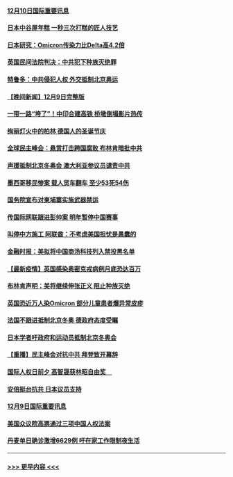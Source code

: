 #### [12月10日国际重要讯息](../pages/prog202/a103290078.md?t=12101850) 
#### [日本中谷屋年糕 一秒三次打糕的匠人技艺](../pages/prog202/a103290018.md?t=12101850) 
#### [日本研究：Omicron传染力比Delta高4.2倍](../pages/prog202/a103289993.md?t=12101850) 
#### [英国民间法院判决：中共犯下种族灭绝罪](../pages/prog202/a103289977.md?t=12101850) 
#### [特鲁多：中共侵犯人权 外交抵制北京奥运](../pages/prog202/a103289935.md?t=12101850) 
#### [【晚间新闻】12月9日完整版](../pages/prog202/a103289818.md?t=12101850) 
#### [一带一路“垮了”！中印合建高铁 桥墩倒塌影片热传](../pages/prog202/a103289515.md?t=12101850) 
#### [绚丽灯火中的柏林 德国人的圣诞节庆](../pages/prog202/a103289624.md?t=12101850) 
#### [全球民主峰会：悬赏打击跨国腐败 布林肯暗批中共](../pages/prog202/a103289739.md?t=12101850) 
#### [声援抵制北京冬奥会 澳大利亚参议员谴责中共](../pages/prog202/a103289610.md?t=12101850) 
#### [墨西哥移民惨案 载人货车翻车 至少53死54伤](../pages/prog202/a103289664.md?t=12101850) 
#### [国务院宣布对柬埔寨实施武器禁运](../pages/prog202/a103289255.md?t=12101850) 
#### [传国际网联跟进彭帅案 明年暂停中国赛事](../pages/prog202/a103289541.md?t=12101850) 
#### [叫停中方施工 阿联酋：不考虑美国担忧是愚蠢的](../pages/prog202/a103289293.md?t=12101850) 
#### [金融时报：美拟将中国商汤科技列入禁投黑名单](../pages/prog202/a103289461.md?t=12101850) 
#### [【最新疫情】英国感染奥密克戎病例月底恐达百万](../pages/prog202/a103289352.md?t=12101850) 
#### [布林肯声明：美将继续伸张正义 阻止种族灭绝](../pages/prog202/a103289239.md?t=12101850) 
#### [英国恐近万人染Omicron 部分儿童患者爆异常皮疹](../pages/prog202/a103289275.md?t=12101850) 
#### [法国不跟进抵制北京冬奥 德政府态度受瞩](../pages/prog202/a103289259.md?t=12101850) 
#### [日本学者吁政府和运动员抵制北京冬奥会](../pages/prog202/a103288178.md?t=12101850) 
#### [【重播】民主峰会对抗中共 拜登致开幕辞](../pages/prog202/a103289011.md?t=12101850) 
#### [国际人权日前夕 高智晟获林昭自由奖　](../pages/prog202/a103289135.md?t=12101850) 
#### [安倍挺台抗共 日本议员支持](../pages/prog202/a103289094.md?t=12101850) 
#### [12月9日国际重要讯息](../pages/prog202/a103289092.md?t=12101850) 
#### [美国众议院高票通过三项中国人权法案](../pages/prog202/a103289060.md?t=12101850) 
#### [丹麦单日确诊激增6629例 吁在家工作限制夜生活](../pages/prog202/a103289042.md?t=12101850) 

----
#### [ >>> 更早内容 <<< ](../indexes/prog202-earlier.md)
